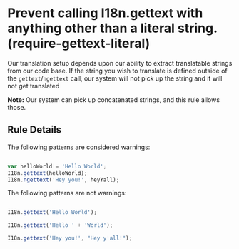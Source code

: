 # Prevent calling I18n.gettext with anything other than a literal string. (require-gettext-literal)

Our translation setup depends upon our ability to extract translatable strings
from our code base. If the string you wish to translate is defined outside of
the `gettext`/`ngettext` call, our system will not pick up the string and it
will not get translated

__Note:__ Our system can pick up concatenated strings, and this rule allows
those.

## Rule Details

The following patterns are considered warnings:

```js

var helloWorld = 'Hello World';
I18n.gettext(helloWorld);
I18n.ngettext('Hey you!', heyYall);

```

The following patterns are not warnings:

```js

I18n.gettext('Hello World');

I18n.gettext('Hello ' + 'World');

I18n.gettext('Hey you!', "Hey y'all!");

```
